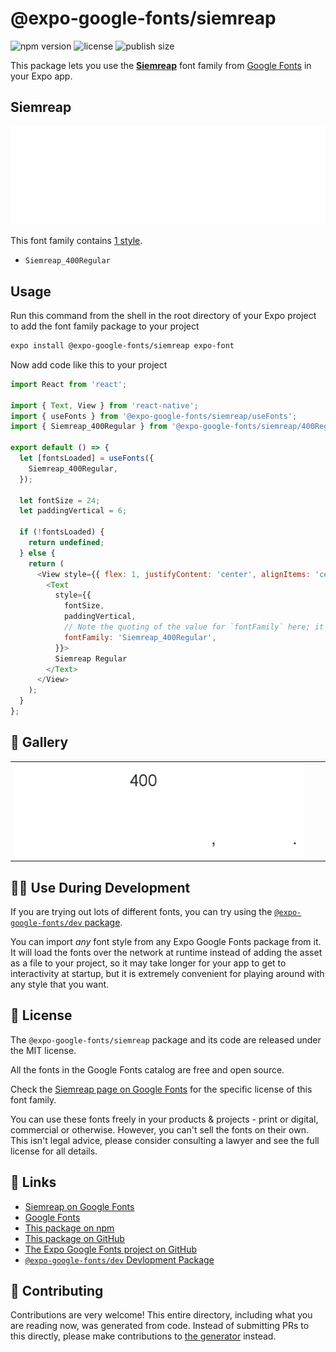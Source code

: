 # @expo-google-fonts/siemreap

![npm version](https://flat.badgen.net/npm/v/@expo-google-fonts/siemreap)
![license](https://flat.badgen.net/github/license/expo/google-fonts)
![publish size](https://flat.badgen.net/packagephobia/install/@expo-google-fonts/siemreap)

This package lets you use the [**Siemreap**](https://fonts.google.com/specimen/Siemreap) font family from [Google Fonts](https://fonts.google.com/) in your Expo app.

## Siemreap

![Siemreap](./font-family.png)

This font family contains [1 style](#-gallery).

- `Siemreap_400Regular`

## Usage

Run this command from the shell in the root directory of your Expo project to add the font family package to your project
```sh
expo install @expo-google-fonts/siemreap expo-font
```

Now add code like this to your project
```js
import React from 'react';

import { Text, View } from 'react-native';
import { useFonts } from '@expo-google-fonts/siemreap/useFonts';
import { Siemreap_400Regular } from '@expo-google-fonts/siemreap/400Regular';

export default () => {
  let [fontsLoaded] = useFonts({
    Siemreap_400Regular,
  });

  let fontSize = 24;
  let paddingVertical = 6;

  if (!fontsLoaded) {
    return undefined;
  } else {
    return (
      <View style={{ flex: 1, justifyContent: 'center', alignItems: 'center' }}>
        <Text
          style={{
            fontSize,
            paddingVertical,
            // Note the quoting of the value for `fontFamily` here; it expects a string!
            fontFamily: 'Siemreap_400Regular',
          }}>
          Siemreap Regular
        </Text>
      </View>
    );
  }
};

```

## 🔡 Gallery


||||
|-|-|-|
|![Siemreap_400Regular](.//400Regular/Siemreap_400Regular.ttf.png)||||


## 👩‍💻 Use During Development

If you are trying out lots of different fonts, you can try using the [`@expo-google-fonts/dev` package](https://github.com/expo/google-fonts/tree/master/font-packages/dev#readme).

You can import *any* font style from any Expo Google Fonts package from it. It will load the fonts
over the network at runtime instead of adding the asset as a file to your project, so it may take longer
for your app to get to interactivity at startup, but it is extremely convenient
for playing around with any style that you want.

## 📖 License

The `@expo-google-fonts/siemreap` package and its code are released under the MIT license.

All the fonts in the Google Fonts catalog are free and open source.

Check the [Siemreap page on Google Fonts](https://fonts.google.com/specimen/Siemreap) for the specific license of this font family.

You can use these fonts freely in your products & projects - print or digital, commercial or otherwise. However, you can't sell the fonts on their own. This isn't legal advice, please consider consulting a lawyer and see the full license for all details.

## 🔗 Links

- [Siemreap on Google Fonts](https://fonts.google.com/specimen/Siemreap)
- [Google Fonts](https://fonts.google.com/)
- [This package on npm](https://www.npmjs.com/package/@expo-google-fonts/siemreap)
- [This package on GitHub](https://github.com/expo/google-fonts/tree/master/font-packages/siemreap)
- [The Expo Google Fonts project on GitHub](https://github.com/expo/google-fonts)
- [`@expo-google-fonts/dev` Devlopment Package](https://github.com/expo/google-fonts/tree/master/font-packages/dev)

## 🤝 Contributing

Contributions are very welcome! This entire directory, including what you are reading now, was generated from code. Instead of submitting PRs to this directly, please make contributions to [the generator](https://github.com/expo/google-fonts/tree/master/packages/generator) instead.
